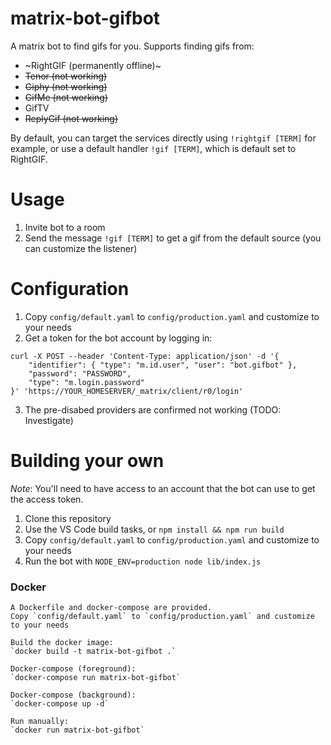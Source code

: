 # matrix-bot-gifbot

A matrix bot to find gifs for you.
Supports finding gifs from:
- ~RightGIF (permanently offline)~
- ~~Tenor (not working)~~
- ~~Giphy (not working)~~
- ~~GifMe (not working)~~
- GifTV
- ~~ReplyGif (not working)~~

By default, you can target the services directly using `!rightgif [TERM]` for example, or use a default handler `!gif [TERM]`, which is default set to RightGIF.

# Usage

1. Invite bot to a room
2. Send the message `!gif [TERM]` to get a gif from the default source (you can customize the listener)

# Configuration

1. Copy `config/default.yaml` to `config/production.yaml` and customize to your needs
2. Get a token for the bot account by logging in:
```
curl -X POST --header 'Content-Type: application/json' -d '{
    "identifier": { "type": "m.id.user", "user": "bot.gifbot" },
    "password": "PASSWORD",
    "type": "m.login.password"
}' 'https://YOUR_HOMESERVER/_matrix/client/r0/login'
```
3. The pre-disabed providers are confirmed not working (TODO: Investigate)

# Building your own

*Note*: You'll need to have access to an account that the bot can use to get the access token.

1. Clone this repository
2. Use the VS Code build tasks, or `npm install && npm run build`
3. Copy `config/default.yaml` to `config/production.yaml` and customize to your needs
4. Run the bot with `NODE_ENV=production node lib/index.js`

### Docker

```
A Dockerfile and docker-compose are provided.
Copy `config/default.yaml` to `config/production.yaml` and customize to your needs

Build the docker image:
`docker build -t matrix-bot-gifbot .`

Docker-compose (foreground):
`docker-compose run matrix-bot-gifbot`

Docker-compose (background):
`docker-compose up -d`

Run manually:
`docker run matrix-bot-gifbot`
```
